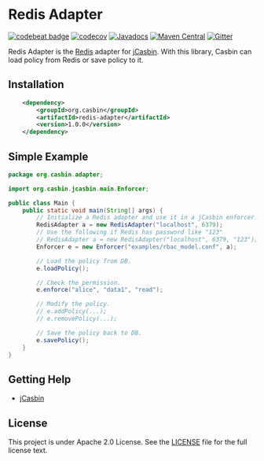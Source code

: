 # Redis Adapter 

[![codebeat badge](https://codebeat.co/badges/560a67fc-53b6-4a10-8e1b-989f3bb4e5cb)](https://codebeat.co/projects/github-com-jcasbin-redis-adapter-master)
[![codecov](https://codecov.io/gh/jcasbin/redis-adapter/branch/master/graph/badge.svg?token=5wzDaTC9UV)](https://codecov.io/gh/jcasbin/redis-adapter)
[![Javadocs](https://www.javadoc.io/badge/org.casbin/shiro-casbin.svg)](https://www.javadoc.io/doc/org.casbin/shiro-casbin)
[![Maven Central](https://img.shields.io/maven-central/v/org.casbin/shiro-casbin.svg)](https://mvnrepository.com/artifact/org.casbin/shiro-casbin/latest)
[![Gitter](https://badges.gitter.im/Join%20Chat.svg)](https://gitter.im/casbin/lobby)

Redis Adapter is the [Redis](https://redis.io/) adapter for [jCasbin](https://github.com/casbin/jcasbin). With this library, Casbin can load policy from Redis or save policy to it.

## Installation

```xml
    <dependency>
        <groupId>org.casbin</groupId>
        <artifactId>redis-adapter</artifactId>
        <version>1.0.0</version>
    </dependency>
```

## Simple Example

```java
package org.casbin.adapter;

import org.casbin.jcasbin.main.Enforcer;

public class Main {
    public static void main(String[] args) {
        // Initialize a Redis adapter and use it in a jCasbin enforcer:
        RedisAdapter a = new RedisAdapter("localhost", 6379);
        // Use the following if Redis has password like "123"
        // RedisAdapter a = new RedisAdapter("localhost", 6379, "123");
        Enforcer e = new Enforcer("examples/rbac_model.conf", a);

        // Load the policy from DB.
        e.loadPolicy();

        // Check the permission.
        e.enforce("alice", "data1", "read");

        // Modify the policy.
        // e.addPolicy(...);
        // e.removePolicy(...);

        // Save the policy back to DB.
        e.savePolicy();
    }
}
```

## Getting Help

- [jCasbin](https://github.com/casbin/jcasbin)

## License

This project is under Apache 2.0 License. See the [LICENSE](LICENSE) file for the full license text.
